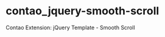 contao_jquery-smooth-scroll
===========================

Contao Extension: jQuery Template - Smooth Scroll

